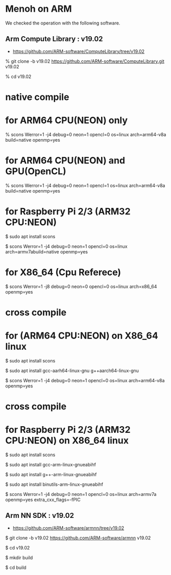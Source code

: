 
# Menoh on ARM

We checked the operation with the following software.

## Arm Compute Library : v19.02
  - https://github.com/ARM-software/ComputeLibrary/tree/v19.02

  % git clone -b v19.02 https://github.com/ARM-software/ComputeLibrary.git v19.02

  % cd v19.02

  # native compile 
  # for ARM64 CPU(NEON) only
  % scons Werror=1 -j4 debug=0 neon=1 opencl=0 os=linux arch=arm64-v8a build=native openmp=yes 

  # for ARM64 CPU(NEON) and GPU(OpenCL)
  % scons Werror=1 -j4 debug=0 neon=1 opencl=1 os=linux arch=arm64-v8a build=native openmp=yes 

  # for Raspberry Pi 2/3 (ARM32 CPU:NEON)
  $ sudo apt install scons
  
  $ scons Werror=1 -j4 debug=0 neon=1 opencl=0 os=linux arch=armv7abuild=native openmp=yes

  # for X86_64 (Cpu Referece)
  $ scons Werror=1 -j8 debug=0 neon=0 opencl=0 os=linux arch=x86_64 openmp=yes

  # cross compile 
  # for (ARM64 CPU:NEON) on X86_64 linux
  
  $ sudo apt install scons
  
  $ sudo apt install gcc-aarh64-linux-gnu g++aarch64-linux-gnu
  
  $ scons Werror=1 -j4 debug=0 neon=1 opencl=0 os=linux arch=arm64-v8a openmp=yes

  # cross compile 
  # for Raspberry Pi 2/3 (ARM32 CPU:NEON) on X86_64 linux
  $ sudo apt install scons
  
  $ sudo apt install gcc-arm-linux-gnueabihf
  
  $ sudo apt install g++-arm-linux-gnueabihf
  
  $ sudo apt install binutils-arm-linux-gnueabihf
  
  $ scons Werror=1 -j4 debug=0 neon=1 opencl=0 os=linux arch=armv7a openmp=yes extra_cxx_flags=-fPIC

## Arm NN SDK          : v19.02
  - https://github.com/ARM-software/armnn/tree/v19.02

  $ git clone -b v19.02 https://github.com/ARM-software/armnn v19.02

  $ cd v19.02

  $ mkdir build

  $ cd build
